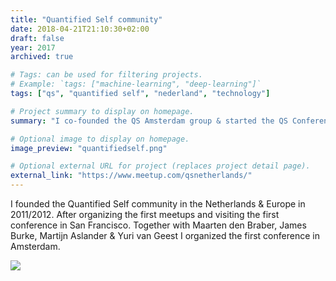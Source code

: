 ```yaml
---
title: "Quantified Self community"
date: 2018-04-21T21:10:30+02:00
draft: false
year: 2017
archived: true 

# Tags: can be used for filtering projects.
# Example: `tags: ["machine-learning", "deep-learning"]`
tags: ["qs", "quantified self", "nederland", "technology"]

# Project summary to display on homepage.
summary: "I co-founded the QS Amsterdam group & started the QS Conference in Europe."

# Optional image to display on homepage.
image_preview: "quantifiedself.png"

# Optional external URL for project (replaces project detail page).
external_link: "https://www.meetup.com/qsnetherlands/"
---
```


I founded the Quantified Self community in the Netherlands & Europe in 2011/2012. After organizing the first meetups and visiting the first conference in San Francisco. Together with Maarten den Braber, James Burke, Martijn Aslander & Yuri van Geest I organized the first conference in Amsterdam.

![](/img/quantifiedself.png)